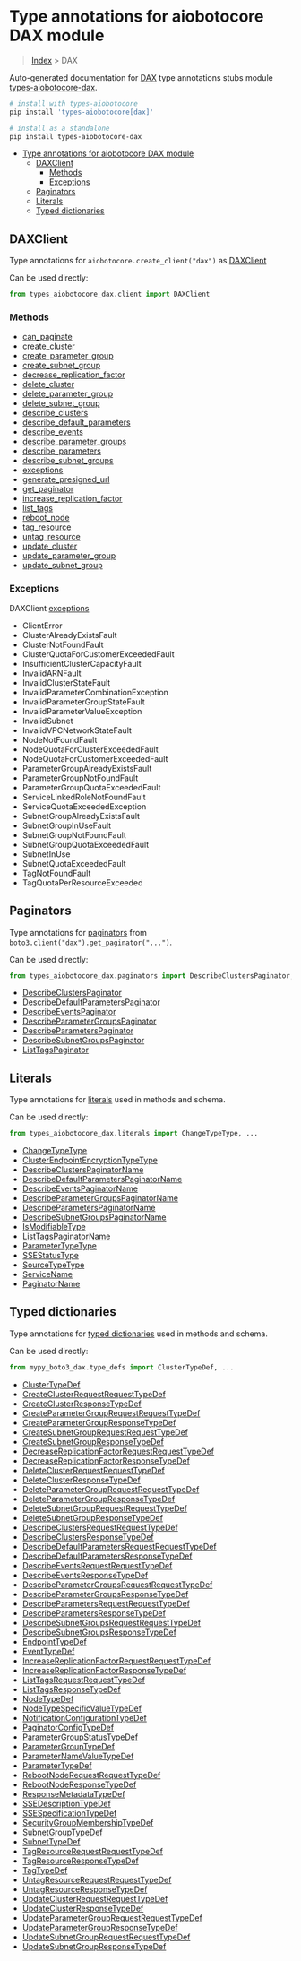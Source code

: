 <a id="type-annotations-for-aiobotocore-dax-module"></a>

# Type annotations for aiobotocore DAX module

> [Index](..) > DAX

Auto-generated documentation for
[DAX](https://boto3.amazonaws.com/v1/documentation/api/latest/reference/services/dax.html#DAX)
type annotations stubs module
[types-aiobotocore-dax](https://pypi.org/project/types-aiobotocore-dax/).

```bash
# install with types-aiobotocore
pip install 'types-aiobotocore[dax]'

# install as a standalone
pip install types-aiobotocore-dax
```

- [Type annotations for aiobotocore DAX module](#type-annotations-for-aiobotocore-dax-module)
  - [DAXClient](#daxclient)
    - [Methods](#methods)
    - [Exceptions](#exceptions)
  - [Paginators](#paginators)
  - [Literals](#literals)
  - [Typed dictionaries](#typed-dictionaries)

<a id="daxclient"></a>

## DAXClient

Type annotations for `aiobotocore.create_client("dax")` as
[DAXClient](./client.md)

Can be used directly:

```python
from types_aiobotocore_dax.client import DAXClient
```

<a id="methods"></a>

### Methods

- [can_paginate](./client.md#can_paginate)
- [create_cluster](./client.md#create_cluster)
- [create_parameter_group](./client.md#create_parameter_group)
- [create_subnet_group](./client.md#create_subnet_group)
- [decrease_replication_factor](./client.md#decrease_replication_factor)
- [delete_cluster](./client.md#delete_cluster)
- [delete_parameter_group](./client.md#delete_parameter_group)
- [delete_subnet_group](./client.md#delete_subnet_group)
- [describe_clusters](./client.md#describe_clusters)
- [describe_default_parameters](./client.md#describe_default_parameters)
- [describe_events](./client.md#describe_events)
- [describe_parameter_groups](./client.md#describe_parameter_groups)
- [describe_parameters](./client.md#describe_parameters)
- [describe_subnet_groups](./client.md#describe_subnet_groups)
- [exceptions](./client.md#exceptions)
- [generate_presigned_url](./client.md#generate_presigned_url)
- [get_paginator](./client.md#get_paginator)
- [increase_replication_factor](./client.md#increase_replication_factor)
- [list_tags](./client.md#list_tags)
- [reboot_node](./client.md#reboot_node)
- [tag_resource](./client.md#tag_resource)
- [untag_resource](./client.md#untag_resource)
- [update_cluster](./client.md#update_cluster)
- [update_parameter_group](./client.md#update_parameter_group)
- [update_subnet_group](./client.md#update_subnet_group)

<a id="exceptions"></a>

### Exceptions

DAXClient [exceptions](./client.md#exceptions)

- ClientError
- ClusterAlreadyExistsFault
- ClusterNotFoundFault
- ClusterQuotaForCustomerExceededFault
- InsufficientClusterCapacityFault
- InvalidARNFault
- InvalidClusterStateFault
- InvalidParameterCombinationException
- InvalidParameterGroupStateFault
- InvalidParameterValueException
- InvalidSubnet
- InvalidVPCNetworkStateFault
- NodeNotFoundFault
- NodeQuotaForClusterExceededFault
- NodeQuotaForCustomerExceededFault
- ParameterGroupAlreadyExistsFault
- ParameterGroupNotFoundFault
- ParameterGroupQuotaExceededFault
- ServiceLinkedRoleNotFoundFault
- ServiceQuotaExceededException
- SubnetGroupAlreadyExistsFault
- SubnetGroupInUseFault
- SubnetGroupNotFoundFault
- SubnetGroupQuotaExceededFault
- SubnetInUse
- SubnetQuotaExceededFault
- TagNotFoundFault
- TagQuotaPerResourceExceeded

<a id="paginators"></a>

## Paginators

Type annotations for [paginators](./paginators.md) from
`boto3.client("dax").get_paginator("...")`.

Can be used directly:

```python
from types_aiobotocore_dax.paginators import DescribeClustersPaginator, ...
```

- [DescribeClustersPaginator](./paginators.md#describeclusterspaginator)
- [DescribeDefaultParametersPaginator](./paginators.md#describedefaultparameterspaginator)
- [DescribeEventsPaginator](./paginators.md#describeeventspaginator)
- [DescribeParameterGroupsPaginator](./paginators.md#describeparametergroupspaginator)
- [DescribeParametersPaginator](./paginators.md#describeparameterspaginator)
- [DescribeSubnetGroupsPaginator](./paginators.md#describesubnetgroupspaginator)
- [ListTagsPaginator](./paginators.md#listtagspaginator)

<a id="literals"></a>

## Literals

Type annotations for [literals](./literals.md) used in methods and schema.

Can be used directly:

```python
from types_aiobotocore_dax.literals import ChangeTypeType, ...
```

- [ChangeTypeType](./literals.md#changetypetype)
- [ClusterEndpointEncryptionTypeType](./literals.md#clusterendpointencryptiontypetype)
- [DescribeClustersPaginatorName](./literals.md#describeclusterspaginatorname)
- [DescribeDefaultParametersPaginatorName](./literals.md#describedefaultparameterspaginatorname)
- [DescribeEventsPaginatorName](./literals.md#describeeventspaginatorname)
- [DescribeParameterGroupsPaginatorName](./literals.md#describeparametergroupspaginatorname)
- [DescribeParametersPaginatorName](./literals.md#describeparameterspaginatorname)
- [DescribeSubnetGroupsPaginatorName](./literals.md#describesubnetgroupspaginatorname)
- [IsModifiableType](./literals.md#ismodifiabletype)
- [ListTagsPaginatorName](./literals.md#listtagspaginatorname)
- [ParameterTypeType](./literals.md#parametertypetype)
- [SSEStatusType](./literals.md#ssestatustype)
- [SourceTypeType](./literals.md#sourcetypetype)
- [ServiceName](./literals.md#servicename)
- [PaginatorName](./literals.md#paginatorname)

<a id="typed-dictionaries"></a>

## Typed dictionaries

Type annotations for [typed dictionaries](./type_defs.md) used in methods and
schema.

Can be used directly:

```python
from mypy_boto3_dax.type_defs import ClusterTypeDef, ...
```

- [ClusterTypeDef](./type_defs.md#clustertypedef)
- [CreateClusterRequestRequestTypeDef](./type_defs.md#createclusterrequestrequesttypedef)
- [CreateClusterResponseTypeDef](./type_defs.md#createclusterresponsetypedef)
- [CreateParameterGroupRequestRequestTypeDef](./type_defs.md#createparametergrouprequestrequesttypedef)
- [CreateParameterGroupResponseTypeDef](./type_defs.md#createparametergroupresponsetypedef)
- [CreateSubnetGroupRequestRequestTypeDef](./type_defs.md#createsubnetgrouprequestrequesttypedef)
- [CreateSubnetGroupResponseTypeDef](./type_defs.md#createsubnetgroupresponsetypedef)
- [DecreaseReplicationFactorRequestRequestTypeDef](./type_defs.md#decreasereplicationfactorrequestrequesttypedef)
- [DecreaseReplicationFactorResponseTypeDef](./type_defs.md#decreasereplicationfactorresponsetypedef)
- [DeleteClusterRequestRequestTypeDef](./type_defs.md#deleteclusterrequestrequesttypedef)
- [DeleteClusterResponseTypeDef](./type_defs.md#deleteclusterresponsetypedef)
- [DeleteParameterGroupRequestRequestTypeDef](./type_defs.md#deleteparametergrouprequestrequesttypedef)
- [DeleteParameterGroupResponseTypeDef](./type_defs.md#deleteparametergroupresponsetypedef)
- [DeleteSubnetGroupRequestRequestTypeDef](./type_defs.md#deletesubnetgrouprequestrequesttypedef)
- [DeleteSubnetGroupResponseTypeDef](./type_defs.md#deletesubnetgroupresponsetypedef)
- [DescribeClustersRequestRequestTypeDef](./type_defs.md#describeclustersrequestrequesttypedef)
- [DescribeClustersResponseTypeDef](./type_defs.md#describeclustersresponsetypedef)
- [DescribeDefaultParametersRequestRequestTypeDef](./type_defs.md#describedefaultparametersrequestrequesttypedef)
- [DescribeDefaultParametersResponseTypeDef](./type_defs.md#describedefaultparametersresponsetypedef)
- [DescribeEventsRequestRequestTypeDef](./type_defs.md#describeeventsrequestrequesttypedef)
- [DescribeEventsResponseTypeDef](./type_defs.md#describeeventsresponsetypedef)
- [DescribeParameterGroupsRequestRequestTypeDef](./type_defs.md#describeparametergroupsrequestrequesttypedef)
- [DescribeParameterGroupsResponseTypeDef](./type_defs.md#describeparametergroupsresponsetypedef)
- [DescribeParametersRequestRequestTypeDef](./type_defs.md#describeparametersrequestrequesttypedef)
- [DescribeParametersResponseTypeDef](./type_defs.md#describeparametersresponsetypedef)
- [DescribeSubnetGroupsRequestRequestTypeDef](./type_defs.md#describesubnetgroupsrequestrequesttypedef)
- [DescribeSubnetGroupsResponseTypeDef](./type_defs.md#describesubnetgroupsresponsetypedef)
- [EndpointTypeDef](./type_defs.md#endpointtypedef)
- [EventTypeDef](./type_defs.md#eventtypedef)
- [IncreaseReplicationFactorRequestRequestTypeDef](./type_defs.md#increasereplicationfactorrequestrequesttypedef)
- [IncreaseReplicationFactorResponseTypeDef](./type_defs.md#increasereplicationfactorresponsetypedef)
- [ListTagsRequestRequestTypeDef](./type_defs.md#listtagsrequestrequesttypedef)
- [ListTagsResponseTypeDef](./type_defs.md#listtagsresponsetypedef)
- [NodeTypeDef](./type_defs.md#nodetypedef)
- [NodeTypeSpecificValueTypeDef](./type_defs.md#nodetypespecificvaluetypedef)
- [NotificationConfigurationTypeDef](./type_defs.md#notificationconfigurationtypedef)
- [PaginatorConfigTypeDef](./type_defs.md#paginatorconfigtypedef)
- [ParameterGroupStatusTypeDef](./type_defs.md#parametergroupstatustypedef)
- [ParameterGroupTypeDef](./type_defs.md#parametergrouptypedef)
- [ParameterNameValueTypeDef](./type_defs.md#parameternamevaluetypedef)
- [ParameterTypeDef](./type_defs.md#parametertypedef)
- [RebootNodeRequestRequestTypeDef](./type_defs.md#rebootnoderequestrequesttypedef)
- [RebootNodeResponseTypeDef](./type_defs.md#rebootnoderesponsetypedef)
- [ResponseMetadataTypeDef](./type_defs.md#responsemetadatatypedef)
- [SSEDescriptionTypeDef](./type_defs.md#ssedescriptiontypedef)
- [SSESpecificationTypeDef](./type_defs.md#ssespecificationtypedef)
- [SecurityGroupMembershipTypeDef](./type_defs.md#securitygroupmembershiptypedef)
- [SubnetGroupTypeDef](./type_defs.md#subnetgrouptypedef)
- [SubnetTypeDef](./type_defs.md#subnettypedef)
- [TagResourceRequestRequestTypeDef](./type_defs.md#tagresourcerequestrequesttypedef)
- [TagResourceResponseTypeDef](./type_defs.md#tagresourceresponsetypedef)
- [TagTypeDef](./type_defs.md#tagtypedef)
- [UntagResourceRequestRequestTypeDef](./type_defs.md#untagresourcerequestrequesttypedef)
- [UntagResourceResponseTypeDef](./type_defs.md#untagresourceresponsetypedef)
- [UpdateClusterRequestRequestTypeDef](./type_defs.md#updateclusterrequestrequesttypedef)
- [UpdateClusterResponseTypeDef](./type_defs.md#updateclusterresponsetypedef)
- [UpdateParameterGroupRequestRequestTypeDef](./type_defs.md#updateparametergrouprequestrequesttypedef)
- [UpdateParameterGroupResponseTypeDef](./type_defs.md#updateparametergroupresponsetypedef)
- [UpdateSubnetGroupRequestRequestTypeDef](./type_defs.md#updatesubnetgrouprequestrequesttypedef)
- [UpdateSubnetGroupResponseTypeDef](./type_defs.md#updatesubnetgroupresponsetypedef)
